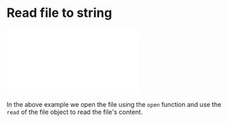 # Read file to string

![read_file.py](read_file.py "read_file.py")

In the above example we open the file using the `open` function and use the
`read` of the file object to read the file's content.
